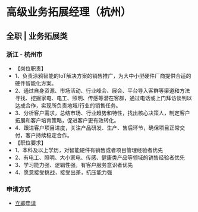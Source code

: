 
# 高级业务拓展经理（杭州）
## 全职  |  业务拓展类
### 浙江 - 杭州市

- 【岗位职责】&nbsp;
- 1、负责涂鸦智能的IoT解决方案的销售推广，为大中小型硬件厂商提供合适的硬件智能化方案。
- 2、通过自身资源、市场活动、行业峰会、展会、平台导入客群等渠道和方法寻找、挖掘家电、电工、照明、传感等潜在客群，通过电话或上门拜访谈判以达成合作，实现所负责地域/行业的销售任务。
- 3、分析客户需求，总结市场、行业趋势和特性，找出核心决策人，制定客户拓展和客户培育策略，促进客户更有效转化。
- 4、跟进客户项目进度，关注产品研发、生产、售后环节，确保项目正常交付，客户持续稳定合作。
- 【职位要求】&nbsp;
- 1、本科及以上学历，对智能硬件有销售或者项目管理经验者优先
- 2、有电工、照明、大小家电、传感、健康类产品等领域的销售经验者优先
- 3、学习能力强、逻辑性强，有客户服务意识者优先
- 4、愿意接受挑战，接受出差，抗压能力强
### 申请方式
- <a href="mailto:hr@tuya.com?subject=求职简历-高级业务拓展经理（杭州）-来自GitHub">立即申请</a>